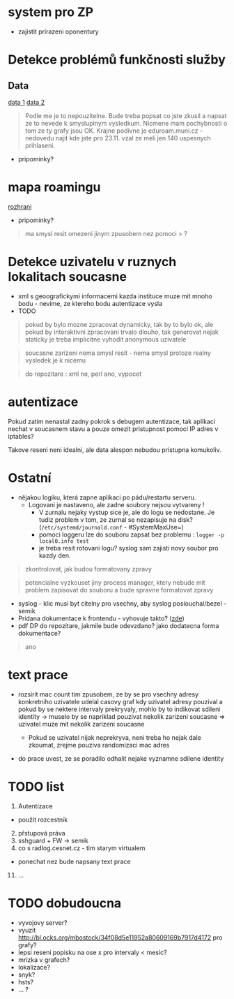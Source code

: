 # system pro ZP

- zajistit prirazeni oponentury

# Detekce problémů funkčnosti služby

## Data

[data 1](https://etlog.cesnet.cz/#/detection_data)
[data 2](https://etlog.cesnet.cz/#/detection_data_grouped)

> Podle me je to nepouzitelne. Bude treba popsat co jste zkusil a napsat ze to nevede k smysluplnym vysledkum. Nicmene mam pochybnosti o tom ze ty grafy jsou OK. Krajne podivne je eduroam.muni.cz - nedovedu najit kde jste pro 23.11. vzal ze meli jen 140 uspesnych prihlaseni.


- pripominky?


# mapa roamingu

[rozhrani](https://etlog.cesnet.cz/#/heat_map)

- pripominky?

> ma smysl resit omezeni jinym zpusobem nez pomoci > ?

# Detekce uzivatelu v ruznych lokalitach soucasne

- xml s geoografickymi informacemi
kazda instituce muze mit mnoho bodu - nevime, ze ktereho bodu autentizace vysla
- TODO

> pokud by bylo mozne zpracovat dynamicky, tak by to bylo ok, ale pokud
by interaktivni zpracovani trvalo dlouho, tak generovat nejak staticky
> je treba implicitne vyhodit anonymous uzivatele

> soucasne zarizeni nema smysl resit - nema smysl protoze realny vysledek je k nicemu

> do repozitare : xml ne, perl ano, vypocet


# autentizace

Pokud zatim nenastal zadny pokrok s debugem autentizace, tak aplikaci nechat v soucasnem stavu a
pouze omezit pristupnost pomoci IP adres v iptables?

Takove reseni neni idealni, ale data alespon nebudou pristupna komukoliv.


# Ostatní

- nějakou logiku, která zapne aplikaci po pádu/restartu serveru.
  - Logovani je nastaveno, ale zadne soubory nejsou vytvareny !
    - V zurnalu nejaky vystup sice je, ale do logu se nedostane. Je tudiz problem v tom, ze zurnal se nezapisuje na disk? (`/etc/systemd/journald.conf` - #SystemMaxUse=)
    - pomoci loggeru lze do souboru zapsat bez problemu : `logger -p local0.info test`
    - je treba resit rotovani logu? syslog sam zajisti novy soubor pro kazdy den.
> zkontrolovat, jak budou formatovany zpravy

> potencialne vyzkouset jiny process manager, ktery nebude mit problem zapisovat do souboru a bude spravne formatovat zpravy

- syslog - klic musi byt citelny pro vsechny, aby syslog poslouchal/bezel - semik
- Pridana dokumentace k frontendu - vyhovuje takto? ([zde](https://github.com/CESNET/etlog#frontend))
- pdf DP do repozitare, jakmile bude odevzdano? jako dodatecna forma dokumentace?
> ano

# text prace


- rozsirit mac count tim zpusobem, ze by se pro vsechny adresy konkretniho uzivatele udelal casovy graf
  kdy uzivatel adresy pouzival a pokud by se nektere intervaly prekryvaly, 
  mohlo by to indikovat sdileni identity -> muselo by se napriklad pouzivat nekolik zarizeni soucasne => uzivatel muze mit nekolik zarizeni soucasne
  - Pokud se uzivatel nijak neprekryva, neni treba ho nejak dale zkoumat, zrejme pouziva randomizaci mac adres

- do prace uvest, ze se poradilo odhalit nejake vyznamne sdilene identity


# TODO list
1. Autentizace
  - použít rozcestník
2. přstupová práva
3. sshguard + FW -> semik
8. co s radlog.cesnet.cz - tim starym virtualem
  - ponechat nez bude napsany text prace
11. ...

# TODO dobudoucna
- vyvojovy server?
- vyuzit http://bl.ocks.org/mbostock/34f08d5e11952a80609169b7917d4172 pro grafy?
- lepsi reseni popisku na ose x pro intervaly < mesic?
- mrizka v grafech?
- lokalizace?
- snyk?
- hsts?
- ... ?



